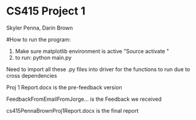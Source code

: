 # CS415 Project 1
Skyler Penna, Darin Brown

#How to run the program: 
1) Make sure matplotlib environment is active "Source activate <envname>"
2) to run: python main.py

Need to import all these .py files into driver for the functions to run due to cross dependencies



Proj 1 Report.docx is the pre-feedback version

FeedbackFromEmailFromJorge... is the Feedback we received

cs415PennaBrownProj1Report.docx is the final report

